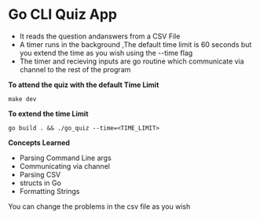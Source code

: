 # Go CLI Quiz App

-  It reads the question andanswers from a CSV File
-  A timer runs in the background  ,The default time     limit is 60 seconds but you  extend the time as you wish using the --time flag
-  The timer and recieving inputs are go routine which communicate via channel to the rest of the program

 **To attend the quiz with the default Time Limit**
    
   ``make dev``

**To extend the time Limit**

   ``go build . && ./go_quiz --time=<TIME_LIMIT>``

**Concepts Learned**

- Parsing Command Line args
- Communicating via channel
- Parsing CSV
- structs in Go
- Formatting Strings

You can change the problems in the csv file as you wish
